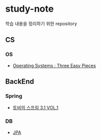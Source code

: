 # study-note
학습 내용을 정리하기 위한 repository

## CS

### OS

- [Operating Systems : Three Easy Pieces](https://github.com/zangsu/study-note/tree/main/OS/Operating%20Systems%20:%20Three%20Easy%20Pieces)

## BackEnd

### Spring
- [토비의 스프링 3.1 VOL.1](https://github.com/zangsu/study-note/tree/main/BE/Spring/%ED%86%A0%EB%B9%84%EC%9D%98%20%EC%8A%A4%ED%94%84%EB%A7%81%203.1/Vol.1)

### DB
- [JPA]() 
